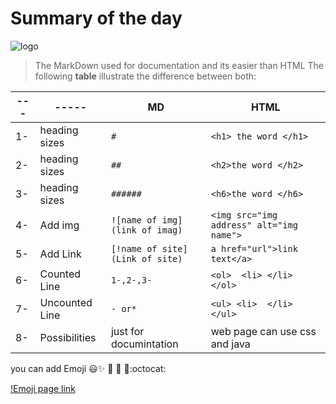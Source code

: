 # Summary of the day 

![logo ](https://janikvonrotz.ch/images/markdown.png)


>The MarkDown used for documentation and its easier than HTML 
> The following **table** illustrate the difference between both:

---|-----|MD   | HTML
---|-----|-----------|-----
1-|heading sizes|`#`|`<h1> the word </h1>`
2-|heading sizes|`##`|`<h2>the word </h2>`
3-|heading sizes|`######`|`<h6>the word </h6>`
4-|Add img|`![name of img](link of imag)`|`<img src="img address" alt="img name">`
5-|Add Link|`[!name of site](Link of site)`|`a href="url">link text</a>`
6-|Counted Line|`1-,2-,3-`|`<ol>  <li> </li>      </ol>`
7-|Uncounted Line|`- or*` |`<ul> <li>  </li>    </ul>`
8-|Possibilities| just for documintation |web page can use css and java

you can add Emoji :smiley::sparkles: :camel: :tada:
:rocket::octocat:

[!Emoji page link](https://www.webfx.com/tools/emoji-cheat-sheet/)


